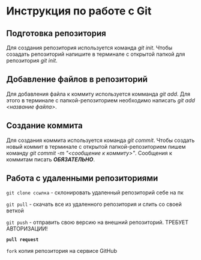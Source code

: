 # Инструкция по работе с Git

## Подготовка репозитория
Для создания репозитория используется команда *git init*. Чтобы созадать репозиторий напишите в терминале с открытой папкой для репозитория *git init*.

## Добавление файлов в репозиторий

Для добавления файла к коммиту используется комманда *git add*. Для этого в терминале с папкой-репозиторием необходимо написать *git add <название файла>*.

## Создание коммита
Для создания коммита используется команда *git commit*. Чтобы создать новый коммит в терминале с открытой папкой-репозиторием пишем команду *git commit -m "<сообщение к коммиту>"*. Сообщения к коммитам писать ***ОБЯЗАТЕЛЬНО***.

## Работа с удаленными репозиториями
`git clone ссылка` - склонировать удаленный репозиторий себе на пк

`git pull` - скачать все из удаленного репозитория и слить со своей веткой

`git push` - отправить свою версию на внешний репозиторий. ТРЕБУЕТ АВТОРИЗАЦИИ!

**`pull request`**

`fork` копия репозитория на сервисе GitHub 
